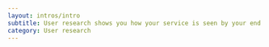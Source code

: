 ```yaml
---
layout: intros/intro
subtitle: User research shows you how your service is seen by your end user and helps you build the right thing.
category: User research
---
```

